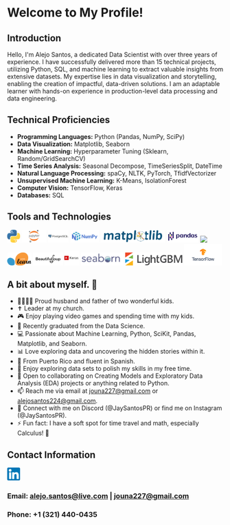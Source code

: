 # Welcome to My Profile!

## Introduction

Hello, I'm Alejo Santos, a dedicated Data Scientist with over three years of experience. I have successfully delivered more than 15 technical projects, utilizing Python, SQL, and machine learning to extract valuable insights from extensive datasets. My expertise lies in data visualization and storytelling, enabling the creation of impactful, data-driven solutions. I am an adaptable learner with hands-on experience in production-level data processing and data engineering.

## Technical Proficiencies

- **Programming Languages:** Python (Pandas, NumPy, SciPy)
- **Data Visualization:** Matplotlib, Seaborn
- **Machine Learning:** Hyperparameter Tuning (Sklearn, Random/GridSearchCV)
- **Time Series Analysis:** Seasonal Decompose, TimeSeriesSplit, DateTime
- **Natural Language Processing:** spaCy, NLTK, PyTorch, TfidfVectorizer
- **Unsupervised Machine Learning:** K-Means, IsolationForest
- **Computer Vision:** TensorFlow, Keras
- **Databases:** SQL

## Tools and Technologies

<img src="python_logo.png" height="30"> <img src="jupyter_logo.png" height="30"> <img src="postgre_logo.png" height="30"> <img src="numpy_logo.png" height="30"> <img src="matplot_logo.png" height="30"> <img src="Pandas_logo.png" height="30"> <img src="scipy_logo.png" height="30"> <img src="scikit_logo.png" height="30"> <img src="beutiful_soup_logo.png" height="30"> <img src="keras.png" height="35"> <img src="seaborn_logo.png" height="30"> <img src="light_gbm_logo.png" height="30"> <img src="tensorflow_logo.png" height="50">

## A bit about myself. 🌟

- 👨‍👩‍👧‍👦 Proud husband and father of two wonderful kids.
- ✝️ Leader at my church.
- 🎮 Enjoy playing video games and spending time with my kids.
- 🌱 Recently graduated from the Data Science.
- 💻 Passionate about Machine Learning, Python, SciKit, Pandas, Matplotlib, and Seaborn.
- 📊 Love exploring data and uncovering the hidden stories within it.
- 🤍 From Puerto Rico and fluent in Spanish.
- 💞 Enjoy exploring data sets to polish my skills in my free time.
- 🤝 Open to collaborating on Creating Models and Exploratory Data Analysis (EDA) projects or anything related to Python.
- 📫 Reach me via email at jouna227@gmail.com or alejosantos224@gmail.com.
- 💬 Connect with me on Discord (@JaySantosPR) or find me on Instagram (@JaySantosPR).
- ⚡ Fun fact: I have a soft spot for time travel and math, especially Calculus! 🧠

## Contact Information

<img src="linkedIn_logo.png" height="30">

### Email: alejo.santos@live.com | jouna227@gmail.com
### Phone: +1 (321) 440-0435
